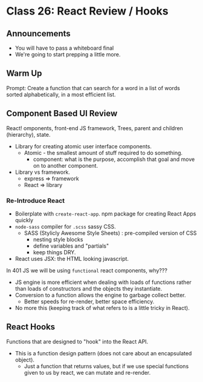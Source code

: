 # Class 26: React Review / Hooks

## Announcements

* You will have to pass a whiteboard final
* We're going to start prepping a little more.

## Warm Up

Prompt: Create a function that can search for a word in a list of words sorted alphabetically, in a most efficient list.

## Component Based UI Review

React! omponents, front-end JS framework, Trees, parent and children (hierarchy), state.
  
* Library for creating atomic user interface components.
  * Atomic - the smallest amount of stuff required to do something.
    * component: what is the purpose, accomplish that goal and move on to another component.
* Library vs framework.
  * express => framework
  * React => library

### Re-Introduce React

* Boilerplate with `create-react-app`. npm package for creating React Apps quickly
* `node-sass` compiler for `.scss` sassy CSS.
  * SASS (Stylicly Awesome Style Sheets) : pre-compiled version of CSS
    * nesting style blocks
    * define variables and "partials"
    * keep things DRY.
* React uses JSX: the HTML looking javascript.

In 401 JS we will be using `functional` react components, why???
  * JS engine is more efficient when dealing with loads of functions rather than loads of constructors and the objects they instantiate.
  * Conversion to a function allows the engine to garbage collect better.
    * Better speeds for re-render, better space efficiency.
  * No more this (keeping track of what refers to is a little tricky in React).

## React Hooks

Functions that are designed to "hook" into the React API.

* This is a function design pattern (does not care about an encapsulated object).
  * Just a function that returns values, but if we use special functions given to us by react, we can mutate and re-render.
